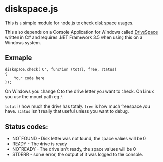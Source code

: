 # diskspace.js #
This is a simple module for node.js to check disk space usages.

This also depends on a Console Application for Windows called [DriveSpace](https://github.com/keverw/drivespace) written in C# and requires .NET Framework 3.5 when using this on a Windows system.

## Exmaple ##
	diskspace.check('C', function (total, free, status)
	{
		Your code here
	});

On Windows you change C to the drive letter you want to check. On Linux you use the mount path eg `/`.

`total` is how much the drive has totaly.
`free` is how much freespace you have.
`status` isn't really that useful unless you want to debug.

## Status codes: ##

- NOTFOUND - Disk letter was not found, the space values will be 0
- READY - The drive is ready
- NOTREADY - The drive isn't ready, the space values will be 0
- STDERR - some error, the output of it was logged to the console.